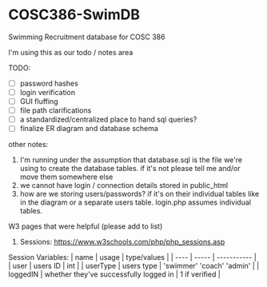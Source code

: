 # COSC386-SwimDB
Swimming Recruitment database for COSC 386

I'm using this as our todo / notes area

TODO:
- [ ] password hashes
- [ ] login verification
- [ ] GUI fluffing
- [ ] file path clarifications
- [ ] a standardized/centralized place to hand sql queries?
- [ ] finalize ER diagram and database schema

other notes:
1. I'm running under the assumption that database.sql is the file we're using to create the database tables. if it's not please tell me and/or move them somewhere else
2. we cannot have login / connection details stored in public_html
3. how are we storing users/passwords? if it's on their individual tables like in the diagram or a separate users table. login.php assumes individual tables.

W3 pages that were helpful (please add to list)
1. Sessions: https://www.w3schools.com/php/php_sessions.asp

Session Variables:
| name | usage | type/values |
| ---- | ----- | ----------- |
| user | users ID | int |
| userType | users type | 'swimmer' 'coach' 'admin' |
| loggedIN | whether they've successfully logged in | 1 if verified |
    